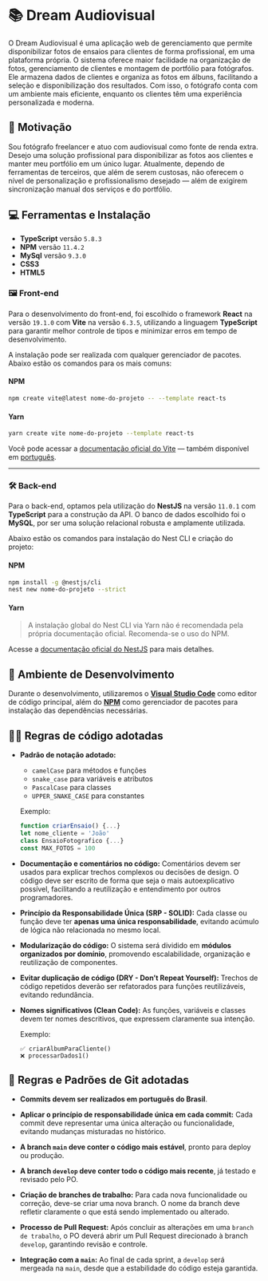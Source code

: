 # 📚 Dream Audiovisual

O Dream Audiovisual é uma aplicação web de gerenciamento que permite disponibilizar fotos de ensaios para clientes de forma profissional, em uma plataforma própria. O sistema oferece maior facilidade na organização de fotos, gerenciamento de clientes e montagem de portfólio para fotógrafos. Ele armazena dados de clientes e organiza as fotos em álbuns, facilitando a seleção e disponibilização dos resultados. Com isso, o fotógrafo conta com um ambiente mais eficiente, enquanto os clientes têm uma experiência personalizada e moderna.

## 🎯 Motivação

Sou fotógrafo freelancer e atuo com audiovisual como fonte de renda extra. Desejo uma solução profissional para disponibilizar as fotos aos clientes e manter meu portfólio em um único lugar. Atualmente, dependo de ferramentas de terceiros, que além de serem custosas, não oferecem o nível de personalização e profissionalismo desejado — além de exigirem sincronização manual dos serviços e do portfólio.

## 💻 Ferramentas e Instalação

- **TypeScript** versão `5.8.3`
- **NPM** versão `11.4.2`
- **MySql** versão `9.3.0`
- **CSS3**
- **HTML5**

### 🖼️ Front-end

Para o desenvolvimento do front-end, foi escolhido o framework **React** na versão `19.1.0` com **Vite** na versão `6.3.5`, utilizando a linguagem **TypeScript** para garantir melhor controle de tipos e minimizar erros em tempo de desenvolvimento.

A instalação pode ser realizada com qualquer gerenciador de pacotes. Abaixo estão os comandos para os mais comuns:

#### **NPM**

```bash
npm create vite@latest nome-do-projeto -- --template react-ts
```

#### **Yarn**

```bash
yarn create vite nome-do-projeto --template react-ts
```

Você pode acessar a [documentação oficial do Vite](https://vite.dev/guide/) — também disponível em [português](https://pt.vite.dev/guide/).

---

### 🛠️ Back-end

Para o back-end, optamos pela utilização do **NestJS** na versão `11.0.1` com **TypeScript** para a construção da API. O banco de dados escolhido foi o **MySQL**, por ser uma solução relacional robusta e amplamente utilizada.

Abaixo estão os comandos para instalação do Nest CLI e criação do projeto:

#### **NPM**

```bash
npm install -g @nestjs/cli
nest new nome-do-projeto --strict
```

#### **Yarn**

> A instalação global do Nest CLI via Yarn não é recomendada pela própria documentação oficial. Recomenda-se o uso do NPM.

Acesse a [documentação oficial do NestJS](https://docs.nestjs.com/) para mais detalhes.

## 🧱 Ambiente de Desenvolvimento

Durante o desenvolvimento, utilizaremos o [**Visual Studio Code**](https://code.visualstudio.com/) como editor de código principal, além do [**NPM**](https://www.npmjs.com/) como gerenciador de pacotes para instalação das dependências necessárias.

## 🧑‍💻 Regras de código adotadas

- **Padrão de notação adotado:**
    - `camelCase` para métodos e funções
    - `snake_case` para variáveis e atributos
    - `PascalCase` para classes
    - `UPPER_SNAKE_CASE` para constantes

    Exemplo:

    ```javascript
    function criarEnsaio() {...}
    let nome_cliente = 'João'
    class EnsaioFotografico {...}
    const MAX_FOTOS = 100
    ```

- **Documentação e comentários no código:** Comentários devem ser usados para explicar trechos complexos ou decisões de design. O código deve ser escrito de forma que seja o mais autoexplicativo possível, facilitando a reutilização e entendimento por outros programadores.

- **Princípio da Responsabilidade Única (SRP - SOLID):** Cada classe ou função deve ter **apenas uma única responsabilidade**, evitando acúmulo de lógica não relacionada no mesmo local.

- **Modularização do código:** O sistema será dividido em **módulos organizados por domínio**, promovendo escalabilidade, organização e reutilização de componentes.

- **Evitar duplicação de código (DRY - Don’t Repeat Yourself):** Trechos de código repetidos deverão ser refatorados para funções reutilizáveis, evitando redundância.

- **Nomes significativos (Clean Code):** As funções, variáveis e classes devem ter nomes descritivos, que expressem claramente sua intenção.

    Exemplo:

    ```
    ✅ criarAlbumParaCliente()
    ❌ processarDados1()
    ```

## 🌱 Regras e Padrões de Git adotadas

- **Commits devem ser realizados em português do Brasil**.

- **Aplicar o princípio de responsabilidade única em cada commit:** Cada commit deve representar uma única alteração ou funcionalidade, evitando mudanças misturadas no histórico.

- **A branch `main` deve conter o código mais estável**, pronto para deploy ou produção.

- **A branch `develop` deve conter todo o código mais recente**, já testado e revisado pelo PO.

- **Criação de branches de trabalho:** Para cada nova funcionalidade ou correção, deve-se criar uma nova branch. O nome da branch deve refletir claramente o que está sendo implementado ou alterado.

- **Processo de Pull Request:** Após concluir as alterações em uma `branch de trabalho`, o PO deverá abrir um Pull Request direcionado à branch `develop`, garantindo revisão e controle.

- **Integração com a `main`:** Ao final de cada sprint, a `develop` será mergeada na `main`, desde que a estabilidade do código esteja garantida.